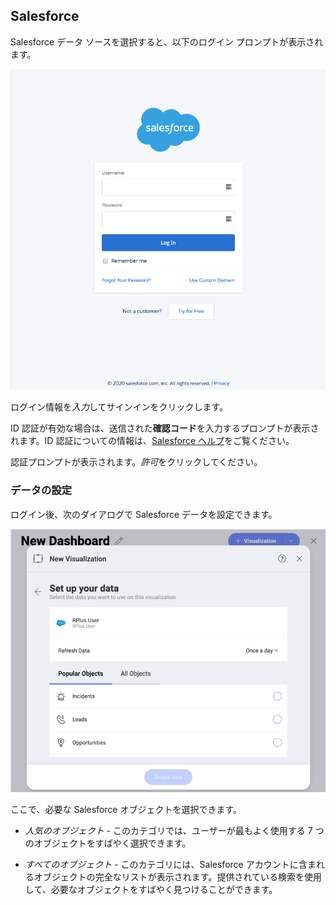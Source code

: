 ## Salesforce

Salesforce データ ソースを選択すると、以下のログイン プロンプトが表示されます。

![Salesforce login prompt](images/salesforce-login-prompt.png)

ログイン情報を*入力*してサインインをクリックします。

ID 認証が有効な場合は、送信された**確認コード**を入力するプロンプトが表示されます。ID 認証についての情報は、[Salesforce ヘルプ](https://help.salesforce.com/articleView?id=security_activation_about.htm&type=5)をご覧ください。

認証プロンプトが表示されます。*許可*をクリックしてください。

### データの設定

ログイン後、次のダイアログで Salesforce データを設定できます。

![Set up your data dialog](images/set-up-data-salesforce.png)

ここで、必要な Salesforce オブジェクトを選択できます。

  - *人気のオブジェクト* - このカテゴリでは、ユーザーが最もよく使用する 7 つのオブジェクトをすばやく選択できます。

  - *すべてのオブジェクト* - このカテゴリには、Salesforce アカウントに含まれるオブジェクトの完全なリストが表示されます。提供されている検索を使用して、必要なオブジェクトをすばやく見つけることができます。
